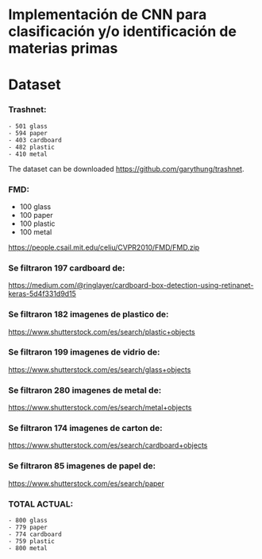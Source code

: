 # Implementación de CNN para clasificación y/o identificación de materias primas

# Dataset
### Trashnet:
    - 501 glass
    - 594 paper
    - 403 cardboard
    - 482 plastic
    - 410 metal

The dataset can be downloaded https://github.com/garythung/trashnet.

### FMD:
   - 100 glass
   - 100 paper
   - 100 plastic
   - 100 metal
   
https://people.csail.mit.edu/celiu/CVPR2010/FMD/FMD.zip


### Se filtraron 197 cardboard de:
https://medium.com/@ringlayer/cardboard-box-detection-using-retinanet-keras-5d4f331d9d15


### Se filtraron 182 imagenes de plastico de:
https://www.shutterstock.com/es/search/plastic+objects

### Se filtraron 199 imagenes de vidrio de:
https://www.shutterstock.com/es/search/glass+objects

### Se filtraron 280 imagenes de metal de:
https://www.shutterstock.com/es/search/metal+objects

### Se filtraron 174 imagenes de carton de:
https://www.shutterstock.com/es/search/cardboard+objects

### Se filtraron 85 imagenes de papel de:
https://www.shutterstock.com/es/search/paper

### TOTAL ACTUAL:

    - 800 glass
    - 779 paper
    - 774 cardboard
    - 759 plastic
    - 800 metal
